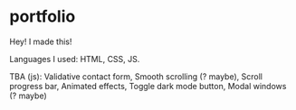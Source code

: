 # portfolio
Hey! I made this!

Languages I used: HTML, CSS, JS.

TBA (js):
Validative contact form,
Smooth scrolling (? maybe),
Scroll progress bar,
Animated effects,
Toggle dark mode button,
Modal windows (? maybe)
